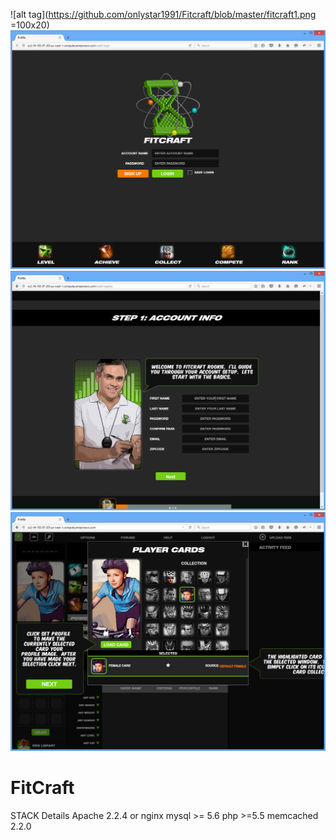 ![alt tag](https://github.com/onlystar1991/Fitcraft/blob/master/fitcraft1.png =100x20)
![alt tag](https://github.com/onlystar1991/Fitcraft/blob/master/fitcraft1.png)
![alt tag](https://github.com/onlystar1991/Fitcraft/blob/master/fitcraft2.png)
![alt tag](https://github.com/onlystar1991/Fitcraft/blob/master/fitcraft3.png)
# FitCraft
STACK Details
Apache 2.2.4 or nginx 
mysql >= 5.6
php >=5.5
memcached 2.2.0
